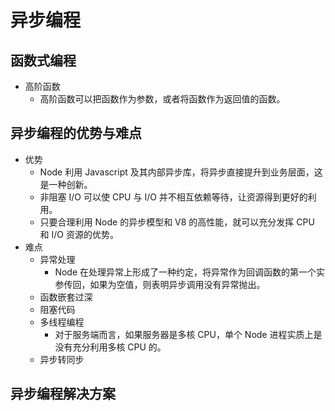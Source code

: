 # 异步编程

## 函数式编程
+ 高阶函数
  + 高阶函数可以把函数作为参数，或者将函数作为返回值的函数。

## 异步编程的优势与难点
+ 优势
  + Node 利用 Javascript 及其内部异步库，将异步直接提升到业务层面，这是一种创新。
  + 非阻塞 I/O 可以使 CPU 与 I/O 并不相互依赖等待，让资源得到更好的利用。
  + 只要合理利用 Node 的异步模型和 V8 的高性能，就可以充分发挥 CPU 和 I/O 资源的优势。
+ 难点
  + 异常处理
    + Node 在处理异常上形成了一种约定，将异常作为回调函数的第一个实参传回，如果为空值，则表明异步调用没有异常抛出。
  + 函数嵌套过深
  + 阻塞代码
  + 多线程编程
    + 对于服务端而言，如果服务器是多核 CPU，单个 Node 进程实质上是没有充分利用多核 CPU 的。
  + 异步转同步

## 异步编程解决方案
